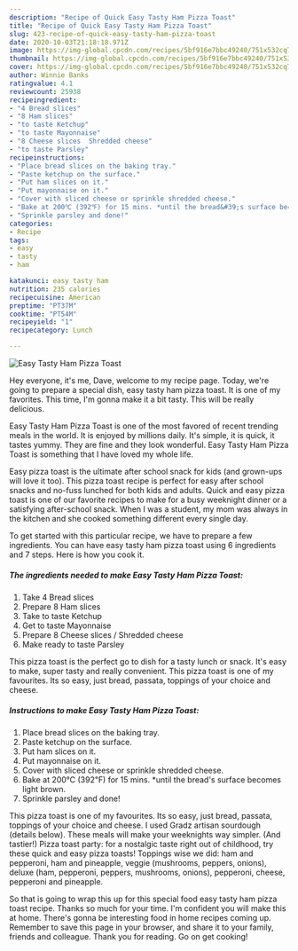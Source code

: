 ```yaml
---
description: "Recipe of Quick Easy Tasty Ham Pizza Toast"
title: "Recipe of Quick Easy Tasty Ham Pizza Toast"
slug: 423-recipe-of-quick-easy-tasty-ham-pizza-toast
date: 2020-10-03T21:18:18.971Z
image: https://img-global.cpcdn.com/recipes/5bf916e7bbc49240/751x532cq70/easy-tasty-ham-pizza-toast-recipe-main-photo.jpg
thumbnail: https://img-global.cpcdn.com/recipes/5bf916e7bbc49240/751x532cq70/easy-tasty-ham-pizza-toast-recipe-main-photo.jpg
cover: https://img-global.cpcdn.com/recipes/5bf916e7bbc49240/751x532cq70/easy-tasty-ham-pizza-toast-recipe-main-photo.jpg
author: Winnie Banks
ratingvalue: 4.1
reviewcount: 25938
recipeingredient:
- "4 Bread slices"
- "8 Ham slices"
- "to taste Ketchup"
- "to taste Mayonnaise"
- "8 Cheese slices  Shredded cheese"
- "to taste Parsley"
recipeinstructions:
- "Place bread slices on the baking tray."
- "Paste ketchup on the surface."
- "Put ham slices on it."
- "Put mayonnaise on it."
- "Cover with sliced cheese or sprinkle shredded cheese."
- "Bake at 200℃ (392℉) for 15 mins. *until the bread&#39;s surface becomes light brown."
- "Sprinkle parsley and done!"
categories:
- Recipe
tags:
- easy
- tasty
- ham

katakunci: easy tasty ham 
nutrition: 235 calories
recipecuisine: American
preptime: "PT37M"
cooktime: "PT54M"
recipeyield: "1"
recipecategory: Lunch

---
```



![Easy Tasty Ham Pizza Toast](https://img-global.cpcdn.com/recipes/5bf916e7bbc49240/751x532cq70/easy-tasty-ham-pizza-toast-recipe-main-photo.jpg)

Hey everyone, it's me, Dave, welcome to my recipe page. Today, we're going to prepare a special dish, easy tasty ham pizza toast. It is one of my favorites. This time, I'm gonna make it a bit tasty. This will be really delicious.

Easy Tasty Ham Pizza Toast is one of the most favored of recent trending meals in the world. It is enjoyed by millions daily. It's simple, it is quick, it tastes yummy. They are fine and they look wonderful. Easy Tasty Ham Pizza Toast is something that I have loved my whole life.

Easy pizza toast is the ultimate after school snack for kids (and grown-ups will love it too). This pizza toast recipe is perfect for easy after school snacks and no-fuss lunched for both kids and adults. Quick and easy pizza toast is one of our favorite recipes to make for a busy weeknight dinner or a satisfying after-school snack. When I was a student, my mom was always in the kitchen and she cooked something different every single day.


To get started with this particular recipe, we have to prepare a few ingredients. You can have easy tasty ham pizza toast using 6 ingredients and 7 steps. Here is how you cook it.

<!--inarticleads1-->

##### The ingredients needed to make Easy Tasty Ham Pizza Toast:

1. Take 4 Bread slices
1. Prepare 8 Ham slices
1. Take to taste Ketchup
1. Get to taste Mayonnaise
1. Prepare 8 Cheese slices / Shredded cheese
1. Make ready to taste Parsley


This pizza toast is the perfect go to dish for a tasty lunch or snack. It&#39;s easy to make, super tasty and really convenient. This pizza toast is one of my favourites. Its so easy, just bread, passata, toppings of your choice and cheese. 

<!--inarticleads2-->

##### Instructions to make Easy Tasty Ham Pizza Toast:

1. Place bread slices on the baking tray.
1. Paste ketchup on the surface.
1. Put ham slices on it.
1. Put mayonnaise on it.
1. Cover with sliced cheese or sprinkle shredded cheese.
1. Bake at 200℃ (392℉) for 15 mins. *until the bread&#39;s surface becomes light brown.
1. Sprinkle parsley and done!


This pizza toast is one of my favourites. Its so easy, just bread, passata, toppings of your choice and cheese. I used Gradz artisan sourdough (details below). These meals will make your weeknights way simpler. (And tastier!) Pizza toast party: for a nostalgic taste right out of childhood, try these quick and easy pizza toasts! Toppings wise we did: ham and pepperoni, ham and pineapple, veggie (mushrooms, peppers, onions), deluxe (ham, pepperoni, peppers, mushrooms, onions), pepperoni, cheese, pepperoni and pineapple. 

So that is going to wrap this up for this special food easy tasty ham pizza toast recipe. Thanks so much for your time. I'm confident you will make this at home. There's gonna be interesting food in home recipes coming up. Remember to save this page in your browser, and share it to your family, friends and colleague. Thank you for reading. Go on get cooking!
